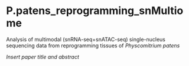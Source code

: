 # P.patens_reprogramming_snMultiome
Analysis of multimodal (snRNA-seq+snATAC-seq) single-nucleus sequencing data from reprogramming tissues of *Physcomitrium patens*

*Insert paper title and abstract*
